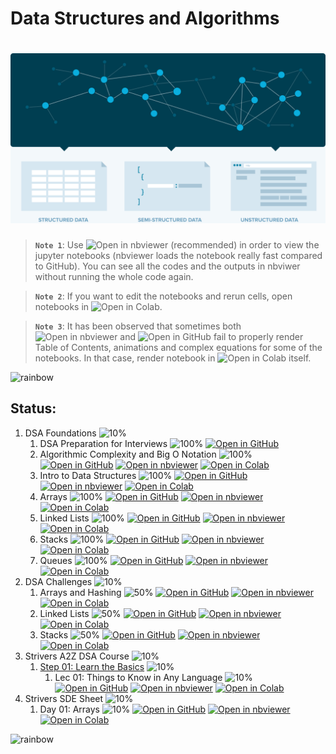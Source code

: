 # Data Structures and Algorithms

# ![Data Structures and Algorithms](data/animations/DSA-01.gif)

> **`Note 1`**: Use ![Open in nbviewer](https://img.shields.io/badge/Jupyter%20nbviewer-F37626?logo=jupyter&logoColor=white&style=flat) (recommended) in order to view the jupyter notebooks (nbviewer loads the notebook really fast compared to GitHub). You can see all the codes and the outputs in nbviwer without running the whole code again.

> **`Note 2`**: If you want to edit the notebooks and rerun cells, open notebooks in ![Open in Colab](https://img.shields.io/badge/Google%20Colab-F9AB00?logo=googlecolab&logoColor=white&style=flat).

> **`Note 3`**: It has been observed that sometimes both ![Open in nbviewer](https://img.shields.io/badge/Jupyter%20nbviewer-F37626?logo=jupyter&logoColor=white&style=flat) and ![Open in GitHub](https://img.shields.io/badge/GitHub-181717?logo=github&logoColor=white&style=flat) fail to properly render Table of Contents, animations and complex equations for some of the notebooks. In that case, render notebook in ![Open in Colab](https://img.shields.io/badge/Google%20Colab-F9AB00?logo=googlecolab&logoColor=white&style=flat) itself.

![rainbow](https://github.com/ancilcleetus/My-Learning-Journey/assets/25684256/839c3524-2a1d-4779-85a0-83c562e1e5e5)

## Status:

1. DSA Foundations ![10%](https://geps.dev/progress/10)
    1. DSA Preparation for Interviews ![100%](https://geps.dev/progress/100) [![Open in GitHub](https://img.shields.io/badge/GitHub-181717?logo=github&logoColor=white&style=flat)](01-DSA-Foundations/DSA_01_Intro.md)
    2. Algorithmic Complexity and Big O Notation ![100%](https://geps.dev/progress/100) [![Open in GitHub](https://img.shields.io/badge/GitHub-181717?logo=github&logoColor=white&style=flat)](01-DSA-Foundations/DSA_02_Algorithmic_Complexity.ipynb) [![Open in nbviewer](https://img.shields.io/badge/Jupyter%20nbviewer-F37626?logo=jupyter&logoColor=white&style=flat)](https://nbviewer.org/github/ancilcleetus/My-Learning-Journey/blob/main/Data-Structures-and-Algorithms/01-DSA-Foundations/DSA_02_Algorithmic_Complexity.ipynb) [![Open in Colab](https://img.shields.io/badge/Google%20Colab-F9AB00?logo=googlecolab&logoColor=white&style=flat)](https://colab.research.google.com/github/ancilcleetus/My-Learning-Journey/blob/main/Data-Structures-and-Algorithms/01-DSA-Foundations/DSA_02_Algorithmic_Complexity.ipynb)
    3. Intro to Data Structures ![100%](https://geps.dev/progress/100) [![Open in GitHub](https://img.shields.io/badge/GitHub-181717?logo=github&logoColor=white&style=flat)](01-DSA-Foundations/DSA_03_Intro_to_Datastructures.ipynb) [![Open in nbviewer](https://img.shields.io/badge/Jupyter%20nbviewer-F37626?logo=jupyter&logoColor=white&style=flat)](https://nbviewer.org/github/ancilcleetus/My-Learning-Journey/blob/main/Data-Structures-and-Algorithms/01-DSA-Foundations/DSA_03_Intro_to_Datastructures.ipynb) [![Open in Colab](https://img.shields.io/badge/Google%20Colab-F9AB00?logo=googlecolab&logoColor=white&style=flat)](https://colab.research.google.com/github/ancilcleetus/My-Learning-Journey/blob/main/Data-Structures-and-Algorithms/01-DSA-Foundations/DSA_03_Intro_to_Datastructures.ipynb)
    4. Arrays ![100%](https://geps.dev/progress/100) [![Open in GitHub](https://img.shields.io/badge/GitHub-181717?logo=github&logoColor=white&style=flat)](01-DSA-Foundations/DSA_04_Arrays.ipynb) [![Open in nbviewer](https://img.shields.io/badge/Jupyter%20nbviewer-F37626?logo=jupyter&logoColor=white&style=flat)](https://nbviewer.org/github/ancilcleetus/My-Learning-Journey/blob/main/Data-Structures-and-Algorithms/01-DSA-Foundations/DSA_04_Arrays.ipynb) [![Open in Colab](https://img.shields.io/badge/Google%20Colab-F9AB00?logo=googlecolab&logoColor=white&style=flat)](https://colab.research.google.com/github/ancilcleetus/My-Learning-Journey/blob/main/Data-Structures-and-Algorithms/01-DSA-Foundations/DSA_04_Arrays.ipynb)
    5. Linked Lists ![100%](https://geps.dev/progress/100) [![Open in GitHub](https://img.shields.io/badge/GitHub-181717?logo=github&logoColor=white&style=flat)](01-DSA-Foundations/DSA_05_Linked_Lists.ipynb) [![Open in nbviewer](https://img.shields.io/badge/Jupyter%20nbviewer-F37626?logo=jupyter&logoColor=white&style=flat)](https://nbviewer.org/github/ancilcleetus/My-Learning-Journey/blob/main/Data-Structures-and-Algorithms/01-DSA-Foundations/DSA_05_Linked_Lists.ipynb) [![Open in Colab](https://img.shields.io/badge/Google%20Colab-F9AB00?logo=googlecolab&logoColor=white&style=flat)](https://colab.research.google.com/github/ancilcleetus/My-Learning-Journey/blob/main/Data-Structures-and-Algorithms/01-DSA-Foundations/DSA_05_Linked_Lists.ipynb)
    6. Stacks ![100%](https://geps.dev/progress/100) [![Open in GitHub](https://img.shields.io/badge/GitHub-181717?logo=github&logoColor=white&style=flat)](01-DSA-Foundations/DSA_06_Stacks.ipynb) [![Open in nbviewer](https://img.shields.io/badge/Jupyter%20nbviewer-F37626?logo=jupyter&logoColor=white&style=flat)](https://nbviewer.org/github/ancilcleetus/My-Learning-Journey/blob/main/Data-Structures-and-Algorithms/01-DSA-Foundations/DSA_06_Stacks.ipynb) [![Open in Colab](https://img.shields.io/badge/Google%20Colab-F9AB00?logo=googlecolab&logoColor=white&style=flat)](https://colab.research.google.com/github/ancilcleetus/My-Learning-Journey/blob/main/Data-Structures-and-Algorithms/01-DSA-Foundations/DSA_06_Stacks.ipynb)
    7. Queues ![100%](https://geps.dev/progress/100) [![Open in GitHub](https://img.shields.io/badge/GitHub-181717?logo=github&logoColor=white&style=flat)](01-DSA-Foundations/DSA_07_Queues.ipynb) [![Open in nbviewer](https://img.shields.io/badge/Jupyter%20nbviewer-F37626?logo=jupyter&logoColor=white&style=flat)](https://nbviewer.org/github/ancilcleetus/My-Learning-Journey/blob/main/Data-Structures-and-Algorithms/01-DSA-Foundations/DSA_07_Queues.ipynb) [![Open in Colab](https://img.shields.io/badge/Google%20Colab-F9AB00?logo=googlecolab&logoColor=white&style=flat)](https://colab.research.google.com/github/ancilcleetus/My-Learning-Journey/blob/main/Data-Structures-and-Algorithms/01-DSA-Foundations/DSA_07_Queues.ipynb)
2. DSA Challenges ![10%](https://geps.dev/progress/10)
    1. Arrays and Hashing ![50%](https://geps.dev/progress/50) [![Open in GitHub](https://img.shields.io/badge/GitHub-181717?logo=github&logoColor=white&style=flat)](02-DSA-Challenges/DSA_Challenges_01_Arrays_and_Hashing.ipynb) [![Open in nbviewer](https://img.shields.io/badge/Jupyter%20nbviewer-F37626?logo=jupyter&logoColor=white&style=flat)](https://nbviewer.org/github/ancilcleetus/My-Learning-Journey/blob/main/Data-Structures-and-Algorithms/02-DSA-Challenges/DSA_Challenges_01_Arrays_and_Hashing.ipynb) [![Open in Colab](https://img.shields.io/badge/Google%20Colab-F9AB00?logo=googlecolab&logoColor=white&style=flat)](https://colab.research.google.com/github/ancilcleetus/My-Learning-Journey/blob/main/Data-Structures-and-Algorithms/02-DSA-Challenges/DSA_Challenges_01_Arrays_and_Hashing.ipynb)
    2. Linked Lists ![50%](https://geps.dev/progress/50) [![Open in GitHub](https://img.shields.io/badge/GitHub-181717?logo=github&logoColor=white&style=flat)](02-DSA-Challenges/DSA_Challenges_02_Linked_Lists.ipynb) [![Open in nbviewer](https://img.shields.io/badge/Jupyter%20nbviewer-F37626?logo=jupyter&logoColor=white&style=flat)](https://nbviewer.org/github/ancilcleetus/My-Learning-Journey/blob/main/Data-Structures-and-Algorithms/02-DSA-Challenges/DSA_Challenges_02_Linked_Lists.ipynb) [![Open in Colab](https://img.shields.io/badge/Google%20Colab-F9AB00?logo=googlecolab&logoColor=white&style=flat)](https://colab.research.google.com/github/ancilcleetus/My-Learning-Journey/blob/main/Data-Structures-and-Algorithms/02-DSA-Challenges/DSA_Challenges_02_Linked_Lists.ipynb)
    3. Stacks ![50%](https://geps.dev/progress/50) [![Open in GitHub](https://img.shields.io/badge/GitHub-181717?logo=github&logoColor=white&style=flat)](02-DSA-Challenges/DSA_Challenges_03_Stacks.ipynb) [![Open in nbviewer](https://img.shields.io/badge/Jupyter%20nbviewer-F37626?logo=jupyter&logoColor=white&style=flat)](https://nbviewer.org/github/ancilcleetus/My-Learning-Journey/blob/main/Data-Structures-and-Algorithms/02-DSA-Challenges/DSA_Challenges_03_Stacks.ipynb) [![Open in Colab](https://img.shields.io/badge/Google%20Colab-F9AB00?logo=googlecolab&logoColor=white&style=flat)](https://colab.research.google.com/github/ancilcleetus/My-Learning-Journey/blob/main/Data-Structures-and-Algorithms/02-DSA-Challenges/DSA_Challenges_03_Stacks.ipynb)
3. Strivers A2Z DSA Course ![10%](https://geps.dev/progress/10)
    1. [Step 01: Learn the Basics](03-Strivers-A2Z-DSA-Course/Step-01-Learn-the-Basics) ![10%](https://geps.dev/progress/10)
        1. Lec 01: Things to Know in Any Language ![10%](https://geps.dev/progress/10) [![Open in GitHub](https://img.shields.io/badge/GitHub-181717?logo=github&logoColor=white&style=flat)](03-Strivers-A2Z-DSA-Course/Step-01-Learn-the-Basics/Lec_01_Things_to_Know_in_Any_Language.ipynb) [![Open in nbviewer](https://img.shields.io/badge/Jupyter%20nbviewer-F37626?logo=jupyter&logoColor=white&style=flat)](https://nbviewer.org/github/ancilcleetus/My-Learning-Journey/blob/main/Data-Structures-and-Algorithms/03-Strivers-A2Z-DSA-Course/Step-01-Learn-the-Basics/Lec_01_Things_to_Know_in_Any_Language.ipynb) [![Open in Colab](https://img.shields.io/badge/Google%20Colab-F9AB00?logo=googlecolab&logoColor=white&style=flat)](https://colab.research.google.com/github/ancilcleetus/My-Learning-Journey/blob/main/Data-Structures-and-Algorithms/03-Strivers-A2Z-DSA-Course/Step-01-Learn-the-Basics/Lec_01_Things_to_Know_in_Any_Language.ipynb)
4. Strivers SDE Sheet ![10%](https://geps.dev/progress/10)
    1. Day 01: Arrays ![10%](https://geps.dev/progress/10) [![Open in GitHub](https://img.shields.io/badge/GitHub-181717?logo=github&logoColor=white&style=flat)](04-Strivers-SDE-Sheet/Day_01_Arrays.ipynb) [![Open in nbviewer](https://img.shields.io/badge/Jupyter%20nbviewer-F37626?logo=jupyter&logoColor=white&style=flat)](https://nbviewer.org/github/ancilcleetus/My-Learning-Journey/blob/main/Data-Structures-and-Algorithms/04-Strivers-SDE-Sheet/Day_01_Arrays.ipynb) [![Open in Colab](https://img.shields.io/badge/Google%20Colab-F9AB00?logo=googlecolab&logoColor=white&style=flat)](https://colab.research.google.com/github/ancilcleetus/My-Learning-Journey/blob/main/Data-Structures-and-Algorithms/04-Strivers-SDE-Sheet/Day_01_Arrays.ipynb)

![rainbow](https://github.com/ancilcleetus/My-Learning-Journey/assets/25684256/839c3524-2a1d-4779-85a0-83c562e1e5e5)


